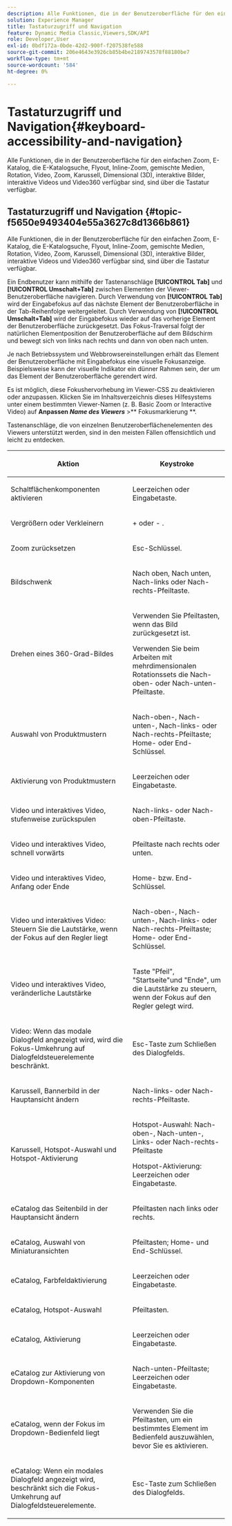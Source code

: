 ```yaml
---
description: Alle Funktionen, die in der Benutzeroberfläche für den einfachen Zoom, E-Katalog, die E-Katalogsuche, Flyout, Inline-Zoom, gemischte Medien, Rotation, Video, Zoom, Dimensional (3D), Karussell, interaktives Bild, interaktives Video und Video360 verfügbar sind, sind über die Tastatur verfügbar.
solution: Experience Manager
title: Tastaturzugriff und Navigation
feature: Dynamic Media Classic,Viewers,SDK/API
role: Developer,User
exl-id: 0bdf172a-0bde-42d2-900f-f207538fe588
source-git-commit: 206e4643e3926cb85b4be2189743578f88180be7
workflow-type: tm+mt
source-wordcount: '584'
ht-degree: 0%

---
```


# Tastaturzugriff und Navigation{#keyboard-accessibility-and-navigation}

Alle Funktionen, die in der Benutzeroberfläche für den einfachen Zoom, E-Katalog, die E-Katalogsuche, Flyout, Inline-Zoom, gemischte Medien, Rotation, Video, Zoom, Karussell, Dimensional (3D), interaktive Bilder, interaktive Videos und Video360 verfügbar sind, sind über die Tastatur verfügbar.

<!-- Updated June 1, 2020 from https://wiki.corp.adobe.com/pages/viewpage.action?spaceKey=scene7qa&title=s7Viewers%2C+S7SDK%2C+S7OnDemand+Release+Notes - Contact is Sasha -->

## Tastaturzugriff und Navigation {#topic-f5650e9493404e55a3627c8d1366b861}

Alle Funktionen, die in der Benutzeroberfläche für den einfachen Zoom, E-Katalog, die E-Katalogsuche, Flyout, Inline-Zoom, gemischte Medien, Rotation, Video, Zoom, Karussell, Dimensional (3D), interaktive Bilder, interaktive Videos und Video360 verfügbar sind, sind über die Tastatur verfügbar.

Ein Endbenutzer kann mithilfe der Tastenanschläge **[!UICONTROL Tab]** und **[!UICONTROL Umschalt+Tab]** zwischen Elementen der Viewer-Benutzeroberfläche navigieren. Durch Verwendung von **[!UICONTROL Tab]** wird der Eingabefokus auf das nächste Element der Benutzeroberfläche in der Tab-Reihenfolge weitergeleitet. Durch Verwendung von **[!UICONTROL Umschalt+Tab]** wird der Eingabefokus wieder auf das vorherige Element der Benutzeroberfläche zurückgesetzt. Das Fokus-Traversal folgt der natürlichen Elementposition der Benutzeroberfläche auf dem Bildschirm und bewegt sich von links nach rechts und dann von oben nach unten.

Je nach Betriebssystem und Webbrowsereinstellungen erhält das Element der Benutzeroberfläche mit Eingabefokus eine visuelle Fokusanzeige. Beispielsweise kann der visuelle Indikator ein dünner Rahmen sein, der um das Element der Benutzeroberfläche gerendert wird.

Es ist möglich, diese Fokushervorhebung im Viewer-CSS zu deaktivieren oder anzupassen. Klicken Sie im Inhaltsverzeichnis dieses Hilfesystems unter einem bestimmten Viewer-Namen (z. B. Basic Zoom or Interactive Video) auf **Anpassen *Name des Viewers*** >** Fokusmarkierung **.

Tastenanschläge, die von einzelnen Benutzeroberflächenelementen des Viewers unterstützt werden, sind in den meisten Fällen offensichtlich und leicht zu entdecken.

<table id="table_8C49100412224324BF1DBF7FDFDCCBF8"> 
 <thead> 
  <tr> 
   <th colname="col1" class="entry"> <p>Aktion </p> </th> 
   <th colname="col2" class="entry"> <p>Keystroke </p> </th> 
  </tr> 
 </thead>
 <tbody> 
  <tr> 
   <td colname="col1"> <p>Schaltflächenkomponenten aktivieren </p> </td> 
   <td colname="col2"> <p>Leerzeichen oder Eingabetaste. </p> </td> 
  </tr> 
  <tr> 
   <td colname="col1"> <p>Vergrößern oder Verkleinern </p> </td> 
   <td colname="col2"> <p> <span class="uicontrol"> +  </span> oder  <span class="uicontrol"> -  </span>. </p> </td> 
  </tr> 
  <tr> 
   <td colname="col1"> <p>Zoom zurücksetzen </p> </td> 
   <td colname="col2"> <p>Esc-Schlüssel. </p> </td> 
  </tr> 
  <tr> 
   <td colname="col1"> <p>Bildschwenk </p> </td> 
   <td colname="col2"> <p>Nach oben, Nach unten, Nach-links oder Nach-rechts-Pfeiltaste. </p> </td> 
  </tr> 
  <tr> 
   <td colname="col1"> <p>Drehen eines 360-Grad-Bildes </p> </td> 
   <td colname="col2"> <p>Verwenden Sie Pfeiltasten, wenn das Bild zurückgesetzt ist. </p> <p>Verwenden Sie beim Arbeiten mit mehrdimensionalen Rotationssets die Nach-oben- oder Nach-unten-Pfeiltaste. </p> </td> 
  </tr> 
  <tr> 
   <td colname="col1"> <p>Auswahl von Produktmustern </p> </td> 
   <td colname="col2"> <p>Nach-oben-, Nach-unten-, Nach-links- oder Nach-rechts-Pfeiltaste; Home- oder End-Schlüssel. </p> </td> 
  </tr> 
  <tr> 
   <td colname="col1"> <p>Aktivierung von Produktmustern </p> </td> 
   <td colname="col2"> <p>Leerzeichen oder Eingabetaste. </p> </td> 
  </tr> 
  <tr> 
   <td colname="col1"> <p>Video und interaktives Video, stufenweise zurückspulen </p> </td> 
   <td colname="col2"> <p>Nach-links- oder Nach-oben-Pfeiltaste. </p> </td> 
  </tr> 
  <tr> 
   <td colname="col1"> <p>Video und interaktives Video, schnell vorwärts </p> </td> 
   <td colname="col2"> <p>Pfeiltaste nach rechts oder unten. </p> </td> 
  </tr> 
  <tr> 
   <td colname="col1"> <p>Video und interaktives Video, Anfang oder Ende </p> </td> 
   <td colname="col2"> <p>Home- bzw. End-Schlüssel. </p> </td> 
  </tr> 
  <tr> 
   <td colname="col1"> <p>Video und interaktives Video: Steuern Sie die Lautstärke, wenn der Fokus auf den Regler liegt </p> </td> 
   <td colname="col2"> <p>Nach-oben-, Nach-unten-, Nach-links- oder Nach-rechts-Pfeiltaste; Home- oder End-Schlüssel. </p> </td> 
  </tr> 
  <tr> 
   <td colname="col1"> <p>Video und interaktives Video, veränderliche Lautstärke </p> </td> 
   <td colname="col2"> <p>Taste "Pfeil", "Startseite"und "Ende", um die Lautstärke zu steuern, wenn der Fokus auf den Regler gelegt wird. </p> </td> 
  </tr> 
  <tr> 
   <td colname="col1"> <p>Video: Wenn das modale Dialogfeld angezeigt wird, wird die Fokus-Umkehrung auf Dialogfeldsteuerelemente beschränkt. </p> </td> 
   <td colname="col2"> <p>Esc-Taste zum Schließen des Dialogfelds. </p> </td> 
  </tr> 
  <tr> 
   <td colname="col1"> <p>Karussell, Bannerbild in der Hauptansicht ändern </p> </td> 
   <td colname="col2"> <p>Nach-links- oder Nach-rechts-Pfeiltaste. </p> </td> 
  </tr> 
  <tr> 
   <td colname="col1"> <p>Karussell, Hotspot-Auswahl und Hotspot-Aktivierung </p> </td> 
   <td colname="col2"> <p>Hotspot-Auswahl: Nach-oben-, Nach-unten-, Links- oder Nach-rechts-Pfeiltaste </p> <p>Hotspot-Aktivierung: Leerzeichen oder Eingabetaste. </p> </td> 
  </tr> 
  <tr> 
   <td colname="col1"> <p>eCatalog das Seitenbild in der Hauptansicht ändern </p> </td> 
   <td colname="col2"> <p> Pfeiltasten nach links oder rechts. </p> </td> 
  </tr> 
  <tr> 
   <td colname="col1"> <p>eCatalog, Auswahl von Miniaturansichten </p> </td> 
   <td colname="col2"> <p>Pfeiltasten; Home- und End-Schlüssel. </p> </td> 
  </tr> 
  <tr> 
   <td colname="col1"> <p>eCatalog, Farbfeldaktivierung </p> </td> 
   <td colname="col2"> <p>Leerzeichen oder Eingabetaste. </p> </td> 
  </tr> 
  <tr> 
   <td colname="col1"> <p>eCatalog, Hotspot-Auswahl </p> </td> 
   <td colname="col2"> <p>Pfeiltasten. </p> </td> 
  </tr> 
  <tr> 
   <td colname="col1"> <p>eCatalog, Aktivierung </p> </td> 
   <td colname="col2"> <p>Leerzeichen oder Eingabetaste. </p> </td> 
  </tr> 
  <tr> 
   <td colname="col1"> <p>eCatalog zur Aktivierung von Dropdown-Komponenten </p> </td> 
   <td colname="col2"> <p> Nach-unten-Pfeiltaste; Leerzeichen oder Eingabetaste. </p> </td> 
  </tr> 
  <tr> 
   <td colname="col1"> <p>eCatalog, wenn der Fokus im Dropdown-Bedienfeld liegt </p> </td> 
   <td colname="col2"> <p>Verwenden Sie die Pfeiltasten, um ein bestimmtes Element im Bedienfeld auszuwählen, bevor Sie es aktivieren. </p> </td> 
  </tr> 
  <tr> 
   <td colname="col1"> <p>eCatalog: Wenn ein modales Dialogfeld angezeigt wird, beschränkt sich die Fokus-Umkehrung auf Dialogfeldsteuerelemente. </p> </td> 
   <td colname="col2"> <p>Esc-Taste zum Schließen des Dialogfelds. </p> </td> 
  </tr> 
 </tbody> 
</table>
